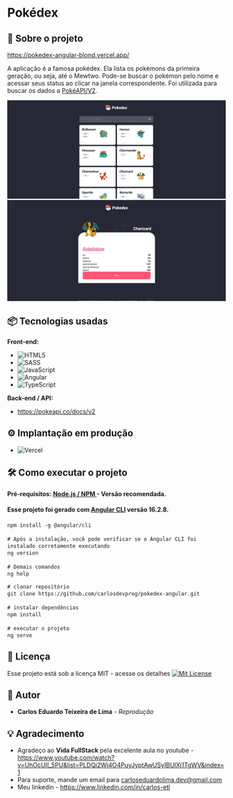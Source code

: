 # Pokédex 

## 🚀 Sobre o projeto

https://pokedex-angular-blond.vercel.app/

A aplicação é a famosa pokédex. Ela lista os pokémons da primeira geração, ou seja, até o Mewtwo. Pode-se buscar o pokémon pelo nome e acessar seus status ao clicar na janela correspondente. Foi utilizada para buscar os dados a [PokéAPI/V2](https://pokeapi.co/docs/v2).

![](https://github.com/carlosdevprog/urls-de-imagens/blob/master/assets/pokedex-angular/Screenshot_1.png?raw=true)
![](https://github.com/carlosdevprog/urls-de-imagens/blob/master/assets/pokedex-angular/Screenshot_2.jpg?raw=true)


## 📦 Tecnologias usadas

**Front-end:**
* ![HTML5](https://img.shields.io/badge/html5-%23E34F26.svg?style=for-the-badge&logo=html5&logoColor=white)
* ![SASS](https://img.shields.io/badge/SASS-hotpink.svg?style=for-the-badge&logo=SASS&logoColor=white)
* ![JavaScript](https://img.shields.io/badge/javascript-%23323330.svg?style=for-the-badge&logo=javascript&logoColor=%23F7DF1E)
* ![Angular](https://img.shields.io/badge/angular-%23DD0031.svg?style=for-the-badge&logo=angular&logoColor=white)
* ![TypeScript](https://img.shields.io/badge/typescript-%23007ACC.svg?style=for-the-badge&logo=typescript&logoColor=white)

**Back-end / API:**
* https://pokeapi.co/docs/v2

## ⚙️ Implantação em produção
* ![Vercel](https://img.shields.io/badge/vercel-%23000000.svg?style=for-the-badge&logo=vercel&logoColor=white)

## 🛠️ Como executar o projeto
#### Pré-requisitos: [Node.js / NPM ](https://nodejs.org/en) - Versão recomendada.

#### Esse projeto foi gerado com [Angular CLI](https://github.com/angular/angular-cli) versão 16.2.8.
```
npm install -g @angular/cli

# Após a instalação, você pode verificar se o Angular CLI foi instalado corretamente executando
ng version

# Demais comandos
ng help
```

```
# clonar repositório
git clone https://github.com/carlosdevprog/pokedex-angular.git

# instalar dependências
npm install

# executar o projeto
ng serve
```

## 📄 Licença

Esse projeto está sob a licença MIT - acesse os detalhes [![Mit License](https://img.shields.io/badge/MIT-License-green?style=flat-square&labelColor=%233DA638&color=%23000000)](https://github.com/carlosdevprog/pokedex-angular/blob/master/LICENSE)

## 👷 Autor

* **Carlos Eduardo Teixeira de Lima** - *Reprodução*

## 💡 Agradecimento

* Agradeço ao **Vida FullStack** pela excelente aula no youtube - https://www.youtube.com/watch?v=UhOcUII_5PU&list=PLDQi2Wj4O4PuyJyptAwUSyIBUlXj1TgWV&index=1
* Para suporte, mande um email para carloseduardolima.dev@gmail.com
* Meu linkedin - https://www.linkedin.com/in/carlos-etl
